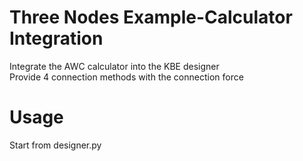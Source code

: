 # Three Nodes Example-Calculator Integration
Integrate the AWC calculator into the KBE designer  
Provide 4 connection methods with the connection force  

# Usage
Start from designer.py
